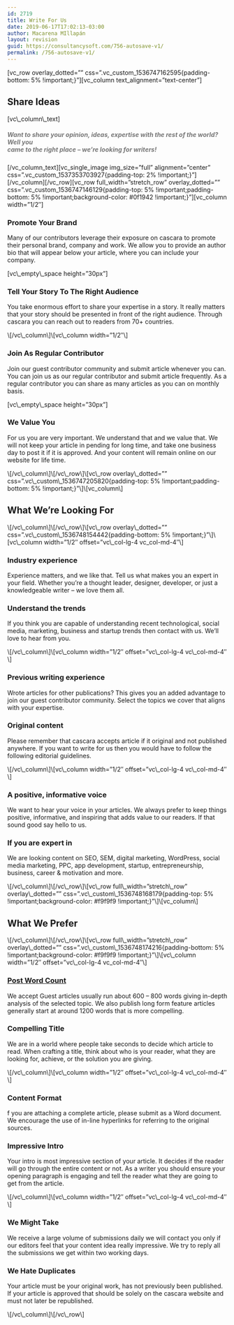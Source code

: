 ```yaml
---
id: 2719
title: Write For Us
date: 2019-06-17T17:02:13-03:00
author: Macarena MIllapán
layout: revision
guid: https://consultancysoft.com/756-autosave-v1/
permalink: /756-autosave-v1/
---
```

\[vc\_row overlay\_dotted=&#8221;&#8221; css=&#8221;.vc\_custom\_1536747162595{padding-bottom: 5% !important;}&#8221;\]\[vc\_column text\_alignment=&#8221;text-center&#8221;\]

<div class="section-title-wrap hanor-stitle-5d75b0130282d cpation-center ">
  <h2 class="section-title">
    Share Ideas
  </h2>
</div>[vc\_column\_text]

<h5 style="color: #777777;">
  Want to share your opinion, ideas, expertise with the rest of the world? Well you<br /> came to the right place – we’re looking for writers!
</h5>

\[/vc\_column\_text\]\[vc\_single\_image img\_size=&#8221;full&#8221; alignment=&#8221;center&#8221; css=&#8221;.vc\_custom\_1537353703927{padding-top: 2% !important;}&#8221;\]\[/vc\_column\]\[/vc\_row\]\[vc\_row full\_width=&#8221;stretch\_row&#8221; overlay\_dotted=&#8221;&#8221; css=&#8221;.vc\_custom\_1536747146129{padding-top: 5% !important;padding-bottom: 5% !important;background-color: #0f1942 !important;}&#8221;\]\[vc\_column width=&#8221;1/2&#8243;\]

<div class="about-item cscra-item cscra-about-5d75b01302844 ">
  <h3 class="about-title">
    Promote Your Brand
  </h3>
  
  <p>
    Many of our contributors leverage their exposure on cascara to promote their personal brand, company and work. We allow you to provide an author bio that will appear below your article, where you can include your company.
  </p>
</div>[vc\_empty\_space height=&#8221;30px&#8221;]

<div class="about-item cscra-item cscra-about-5d75b0130285d ">
  <h3 class="about-title">
    Tell Your Story To The Right Audience
  </h3>
  
  <p>
    You take enormous effort to share your expertise in a story. It really matters that your story should be presented in front of the right audience. Through cascara you can reach out to readers from 70+ countries.
  </p>
</div>\[/vc\_column\]\[vc\_column width=&#8221;1/2&#8243;\]

<div class="about-item cscra-item cscra-about-5d75b0130286a ">
  <h3 class="about-title">
    Join As Regular Contributor
  </h3>
  
  <p>
    Join our guest contributor community and submit article whenever you can. You can join us as our regular contributor and submit article frequently. As a regular contributor you can share as many articles as you can on monthly basis.
  </p>
</div>[vc\_empty\_space height=&#8221;30px&#8221;]

<div class="about-item cscra-item cscra-about-5d75b01302877 ">
  <h3 class="about-title">
    We Value You
  </h3>
  
  <p>
    For us you are very important. We understand that and we value that. We will not keep your article in pending for long time, and take one business day to post it if it is approved. And your content will remain online on our website for life time.
  </p>
</div>\[/vc\_column\]\[/vc\_row\]\[vc\_row overlay\_dotted=&#8221;&#8221; css=&#8221;.vc\_custom\_1536747205820{padding-top: 5% !important;padding-bottom: 5% !important;}&#8221;\]\[vc_column\]

<div class="section-title-wrap hanor-stitle-5d75b01302882 cpation-center ">
  <h2 class="section-title">
    What We’re Looking For
  </h2>
</div>\[/vc\_column\]\[/vc\_row\]\[vc\_row overlay\_dotted=&#8221;&#8221; css=&#8221;.vc\_custom\_1536748154442{padding-bottom: 5% !important;}&#8221;\]\[vc\_column width=&#8221;1/2&#8243; offset=&#8221;vc\_col-lg-4 vc_col-md-4&#8243;\]

<div class="about-item cscra-item cscra-about-5d75b0130288d ">
  <div class="cscra-icon">
    <span class="pe-7s-science"></span>
  </div>
  
  <h3 class="about-title">
    Industry experience
  </h3>
  
  <p>
    Experience matters, and we like that. Tell us what makes you an expert in your field. Whether you’re a thought leader, designer, developer, or just a knowledgeable writer – we love them all.
  </p>
</div>

<div class="about-item cscra-item cscra-about-5d75b01302899 ">
  <div class="cscra-icon">
    <span class="pe-7s-sun"></span>
  </div>
  
  <h3 class="about-title">
    Understand the trends
  </h3>
  
  <p>
    If you think you are capable of understanding recent technological, social media, marketing, business and startup trends then contact with us. We’ll love to hear from you.
  </p>
</div>\[/vc\_column\]\[vc\_column width=&#8221;1/2&#8243; offset=&#8221;vc\_col-lg-4 vc\_col-md-4&#8243;\]

<div class="about-item cscra-item cscra-about-5d75b013028a2 ">
  <div class="cscra-icon">
    <span class="pe-7s-notebook"></span>
  </div>
  
  <h3 class="about-title">
    Previous writing experience
  </h3>
  
  <p>
    Wrote articles for other publications? This gives you an added advantage to join our guest contributor community. Select the topics we cover that aligns with your expertise.
  </p>
</div>

<div class="about-item cscra-item cscra-about-5d75b013028ab ">
  <div class="cscra-icon">
    <span class="pe-7s-study"></span>
  </div>
  
  <h3 class="about-title">
    Original content
  </h3>
  
  <p>
    Please remember that cascara accepts article if it original and not published anywhere. If you want to write for us then you would have to follow the following editorial guidelines.
  </p>
</div>\[/vc\_column\]\[vc\_column width=&#8221;1/2&#8243; offset=&#8221;vc\_col-lg-4 vc\_col-md-4&#8243;\]

<div class="about-item cscra-item cscra-about-5d75b013028b4 ">
  <div class="cscra-icon">
    <span class="pe-7s-light"></span>
  </div>
  
  <h3 class="about-title">
    A positive, informative voice
  </h3>
  
  <p>
    We want to hear your voice in your articles. We always prefer to keep things positive, informative, and inspiring that adds value to our readers. If that sound good say hello to us.
  </p>
</div>

<div class="about-item cscra-item cscra-about-5d75b013028bd ">
  <div class="cscra-icon">
    <span class="pe-7s-anchor"></span>
  </div>
  
  <h3 class="about-title">
    If you are expert in
  </h3>
  
  <p>
    We are looking content on SEO, SEM, digital marketing, WordPress, social media marketing, PPC, app development, startup, entrepreneurship, business, career & motivation and more.
  </p>
</div>\[/vc\_column\]\[/vc\_row\]\[vc\_row full\_width=&#8221;stretch\_row&#8221; overlay\_dotted=&#8221;&#8221; css=&#8221;.vc\_custom\_1536748168179{padding-top: 5% !important;background-color: #f9f9f9 !important;}&#8221;\]\[vc_column\]

<div class="section-title-wrap hanor-stitle-5d75b013028c4 cpation-center ">
  <h2 class="section-title">
    What We Prefer
  </h2>
</div>\[/vc\_column\]\[/vc\_row\]\[vc\_row full\_width=&#8221;stretch\_row&#8221; overlay\_dotted=&#8221;&#8221; css=&#8221;.vc\_custom\_1536748174216{padding-bottom: 5% !important;background-color: #f9f9f9 !important;}&#8221;\]\[vc\_column width=&#8221;1/2&#8243; offset=&#8221;vc\_col-lg-4 vc_col-md-4&#8243;\]

<div class="about-item cscra-item cscra-about-5d75b013028cd ">
  <h3 class="about-title">
    <a href="#0">Post Word Count</a>
  </h3>
  
  <p>
    We accept Guest articles usually run about 600 – 800 words giving in-depth analysis of the selected topic. We also publish long form feature articles generally start at around 1200 words that is more compelling.
  </p>
</div>

<div class="about-item cscra-item cscra-about-5d75b013028d4 ">
  <h3 class="about-title">
    Compelling Title
  </h3>
  
  <p>
    We are in a world where people take seconds to decide which article to read. When crafting a title, think about who is your reader, what they are looking for, achieve, or the solution you are giving.
  </p>
</div>\[/vc\_column\]\[vc\_column width=&#8221;1/2&#8243; offset=&#8221;vc\_col-lg-4 vc\_col-md-4&#8243;\]

<div class="about-item cscra-item cscra-about-5d75b013028db ">
  <h3 class="about-title">
    Content Format
  </h3>
  
  <p>
    f you are attaching a complete article, please submit as a Word document. We encourage the use of in-line hyperlinks for referring to the original sources.
  </p>
</div>

<div class="about-item cscra-item cscra-about-5d75b013028e2 ">
  <h3 class="about-title">
    Impressive Intro
  </h3>
  
  <p>
    Your intro is most impressive section of your article. It decides if the reader will go through the entire content or not. As a writer you should ensure your opening paragraph is engaging and tell the reader what they are going to get from the article.
  </p>
</div>\[/vc\_column\]\[vc\_column width=&#8221;1/2&#8243; offset=&#8221;vc\_col-lg-4 vc\_col-md-4&#8243;\]

<div class="about-item cscra-item cscra-about-5d75b013028e8 ">
  <h3 class="about-title">
    We Might Take
  </h3>
  
  <p>
    We receive a large volume of submissions daily we will contact you only if our editors feel that your content idea really impressive. We try to reply all the submissions we get within two working days.
  </p>
</div>

<div class="about-item cscra-item cscra-about-5d75b013028ed ">
  <h3 class="about-title">
    We Hate Duplicates
  </h3>
  
  <p>
    Your article must be your original work, has not previously been published. If your article is approved that should be solely on the cascara website and must not later be republished.
  </p>
</div>\[/vc\_column\]\[/vc\_row\]
